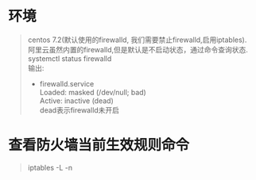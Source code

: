 # 环境

> centos 7.2(默认使用的firewalld, 我们需要禁止firewalld,启用iptables).  
> 阿里云虽然内置的firewalld,但是默认是不启动状态，通过命令查询状态.  
> systemctl status firewalld  
> 输出:  
> * firewalld.service   
   Loaded: masked (/dev/null; bad)  
   Active: inactive (dead)   
   dead表示firewalld未开启

# 查看防火墙当前生效规则命令
> iptables -L -n